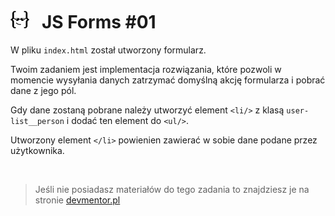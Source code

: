 # ![](../assets/img/logo-readme2.jpg) &nbsp; JS Forms #01

W pliku `index.html` został utworzony formularz.

Twoim zadaniem jest implementacja rozwiązania, które pozwoli w momencie wysyłania danych zatrzymać domyślną akcję formularza i pobrać dane z jego pól.

Gdy dane zostaną pobrane należy utworzyć element `<li/>` z klasą `user-list__person` i dodać ten element do `<ul/>`.

Utworzony element `</li>` powienien zawierać w sobie dane podane przez użytkownika.

&nbsp;

> Jeśli nie posiadasz materiałów do tego zadania to znajdziesz je na stronie [devmentor.pl](https://devmentor.pl)